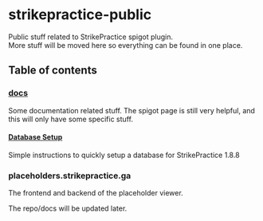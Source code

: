 # strikepractice-public

Public stuff related to StrikePractice spigot plugin.   
More stuff will be moved here so everything can be found in one place.




## Table of contents

### [docs](/docs)
Some documentation related stuff. The spigot page is still very helpful, and this will only have some specific stuff. 

#### [Database Setup](/docs/docker-database)
Simple instructions to quickly setup a database for StrikePractice 1.8.8

### placeholders.strikepractice.ga
The frontend and backend of the placeholder viewer.

The repo/docs will be updated later.
